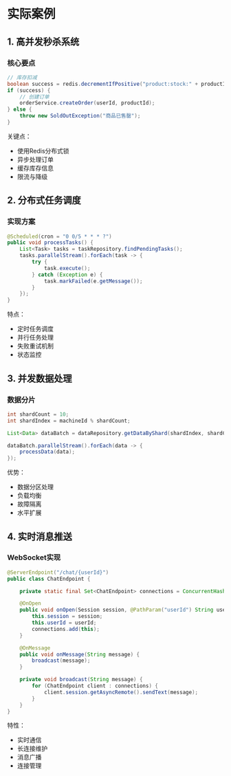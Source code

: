 # 实际案例

## 1. 高并发秒杀系统

### 核心要点
```java
// 库存扣减
boolean success = redis.decrementIfPositive("product:stock:" + productId);
if (success) {
    // 创建订单
    orderService.createOrder(userId, productId);
} else {
    throw new SoldOutException("商品已售罄");
}
```

关键点：
- 使用Redis分布式锁
- 异步处理订单
- 缓存库存信息
- 限流与降级

## 2. 分布式任务调度

### 实现方案
```java
@Scheduled(cron = "0 0/5 * * * ?")
public void processTasks() {
    List<Task> tasks = taskRepository.findPendingTasks();
    tasks.parallelStream().forEach(task -> {
        try {
            task.execute();
        } catch (Exception e) {
            task.markFailed(e.getMessage());
        }
    });
}
```

特点：
- 定时任务调度
- 并行任务处理
- 失败重试机制
- 状态监控

## 3. 并发数据处理

### 数据分片
```java
int shardCount = 10;
int shardIndex = machineId % shardCount;

List<Data> dataBatch = dataRepository.getDataByShard(shardIndex, shardCount);

dataBatch.parallelStream().forEach(data -> {
    processData(data);
});
```

优势：
- 数据分区处理
- 负载均衡
- 故障隔离
- 水平扩展

## 4. 实时消息推送

### WebSocket实现
```java
@ServerEndpoint("/chat/{userId}")
public class ChatEndpoint {

    private static final Set<ChatEndpoint> connections = ConcurrentHashMap.newKeySet();

    @OnOpen
    public void onOpen(Session session, @PathParam("userId") String userId) {
        this.session = session;
        this.userId = userId;
        connections.add(this);
    }

    @OnMessage
    public void onMessage(String message) {
        broadcast(message);
    }

    private void broadcast(String message) {
        for (ChatEndpoint client : connections) {
            client.session.getAsyncRemote().sendText(message);
        }
    }
}
```

特性：
- 实时通信
- 长连接维护
- 消息广播
- 连接管理
